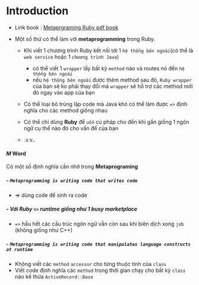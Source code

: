 # Introduction
- Link book : [Metaprgraming Ruby pdf book](http://www.mediafire.com/view/zkkznnr1sy9n8on/the_ruby_programming_language.pdf)

- Một số thứ có thể làm với **metaprogramming** trong Ruby.
    - Khi viết 1 chương trình Ruby kết nối tới 1 `hệ thống bên ngoài`(có thể là `web service` hoặc 1 `chương trình Java`)
      - có thể viết 1 `wrapper` lấy bất kỳ `method` nào và routes nó đến `hệ thống bên ngoài`
      - nếu `hệ thống bên ngoài` được thêm method sau đó, `Ruby wrapper` của bạn sẽ ko phải thay đổi mà `wrapper` sẽ hỗ trợ các method mới đó ngay vào app của bạn

    - Có thể loại bỏ trùng lặp code mà Java khó có thể làm được `=>` định nghĩa cho các method giống nhau

    - Có thể chỉ dùng **Ruby** để `uốn` cú pháp cho đến khi gần giống 1 ngôn ngữ cụ thể nào đó cho vấn đề của bạn

    - .v.v..

#### *M* Word
Có một số định nghĩa cần nhớ trong **Metaprograming**
##### - `Metaprogramming is writing code that writes code`
  - => dùng code để sinh ra code

##### - Với Ruby `=>` runtime giống như 1 **busy marketplace**
  - `=>` hầu hết các cấu trúc ngôn ngữ vẫn còn sau khi biên dịch xong `job` (không giống như C++)

##### - `Metaprogramming is writing code that manipulates language constructs at runtime`
  - Không viết các `method` `accessor` cho từng thuộc tính của `class`
  - Viết code định nghĩa các `method` trong thời gian chạy cho bất kỳ `class` nào kế thừa `ActiveRecord::Base`
